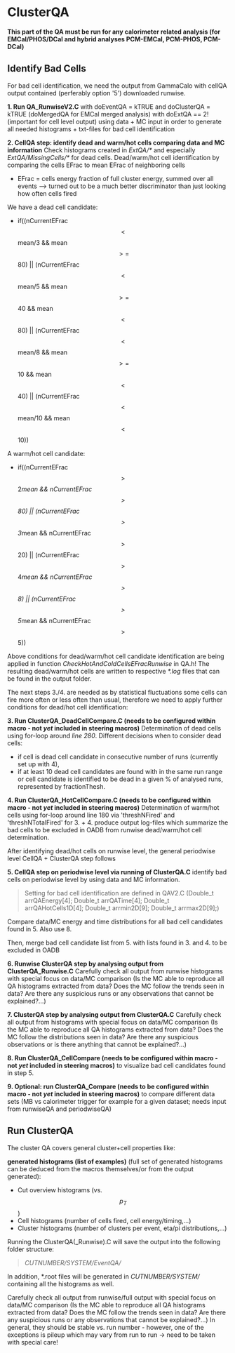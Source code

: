 # ClusterQA

**This part of the QA must be run for any calorimeter related analysis (for EMCal/PHOS/DCal and hybrid analyses PCM-EMCal, PCM-PHOS, PCM-DCal)**

## Identify Bad Cells

For bad cell identification, we need the output from GammaCalo with cellQA output contained (perferably option '5') downloaded runwise.

**1. Run QA_RunwiseV2.C** 
with doEventQA = kTRUE and doClusterQA = kTRUE (doMergedQA for EMCal merged analysis) with doExtQA == 2! (important for cell level output) using data + MC input in order to generate all needed histograms + txt-files for bad cell identification

**2. CellQA step: identify dead and warm/hot cells comparing data and MC information**
Check histograms created in _ExtQA/*_ and especially _ExtQA/MissingCells/*_ for dead cells. Dead/warm/hot cell identification by comparing the cells EFrac to mean EFrac of neighboring cells 

* EFrac = cells energy fraction of full cluster energy, summed over all events --> turned out to be a much better discriminator than just looking how often cells fired

We have a dead cell candidate:
* if((nCurrentEFrac$$<$$mean/3 && mean$$>=$$80) || (nCurrentEFrac$$<$$mean/5 && mean$$>=$$40 && mean$$<$$80) || (nCurrentEFrac$$<$$mean/8 && mean$$>=$$10 && mean$$<$$40) || (nCurrentEFrac$$<$$mean/10 && mean$$<$$10))

A warm/hot cell candidate:
* if((nCurrentEFrac$$>$$2*mean && nCurrentEFrac$$>$$80) || (nCurrentEFrac$$>$$3*mean && nCurrentEFrac$$>$$20) || (nCurrentEFrac$$>$$4*mean && nCurrentEFrac$$>$$8) || (nCurrentEFrac$$>$$5*mean && nCurrentEFrac$$>$$5))

Above conditions for dead/warm/hot cell candidate identification are being applied in function _CheckHotAndColdCellsEFracRunwise_ in QA.h! 
The resulting dead/warm/hot cells are written to respective _*.log_ files that can be found in the output folder. 

The next steps 3./4. are needed as by statistical fluctuations some cells can fire more often or less often than usual, therefore we need to apply further conditions for dead/hot cell identification:

**3. Run ClusterQA_DeadCellCompare.C (needs to be configured within macro - not _yet_ included in steering macros)**
Determination of dead cells using for-loop around _line 280_. 
Different decisions when to consider dead cells:
* if cell is dead cell candidate in consecutive number of runs (currently set up with 4), 
* if at least 10 dead cell candidates are found with in the same run range or cell candidate is identified to be dead in a given % of analysed runs, represented by fractionThesh.

**4. Run ClusterQA_HotCellCompare.C (needs to be configured within macro - not _yet_ included in steering macros)**
Determination of warm/hot cells using for-loop around line 180 via 'threshNFired' and 'threshNTotalFired' for 3. + 4. produce output log-files which summarize the bad cells to be excluded in OADB from runwise dead/warm/hot cell determination. 

After identifying dead/hot cells on runwise level, the general periodwise level CellQA + ClusterQA step follows

**5. CellQA step on periodwise level via running of ClusterQA.C**
identify bad cells on periodwise level by using data and MC information. 

> Setting for bad cell identification are defined in QAV2.C (Double\_t arrQAEnergy[4]; Double\_t arrQATime[4]; Double\_t arrQAHotCells1D[4]; Double\_t arrmin2D[9]; Double\_t arrmax2D[9];)

Compare data/MC energy and time distributions for all bad cell candidates found in 5. Also use 8. 

Then, merge bad cell candidate list from 5. with lists found in 3. and 4. to be excluded in OADB 

**6. Runwise ClusterQA step by analysing output from ClusterQA_Runwise.C**
Carefully check all output from runwise histograms with special focus on data/MC comparison (Is the MC able to reproduce all QA histograms extracted from data? Does the MC follow the trends seen in data? Are there any suspicious runs or any observations that cannot be explained?...)

**7. ClusterQA step by analysing output from ClusterQA.C** 
Carefully check all output from histograms with special focus on data/MC comparison (Is the MC able to reproduce all QA histograms extracted from data? Does the MC follow the distributions seen in data? Are there any suspicious observations or is there anything that cannot be explained?...)

**8. Run ClusterQA_CellCompare (needs to be configured within macro - not _yet_ included in steering macros)**
to visualize bad cell candidates found in step 5.

**9. Optional: run ClusterQA_Compare (needs to be configured within macro - not _yet_ included in steering macros)**
to compare different data sets (MB vs calorimeter trigger for example for a given dataset; needs input from runwiseQA and periodwiseQA) 

## Run ClusterQA

The cluster QA covers general cluster+cell properties like:

**generated histograms (list of examples)** (full set of generated histograms can be deduced from the macros themselves/or from the output generated):
* Cut overview histograms (vs. $$p_T$$)
* Cell histograms (number of cells fired, cell energy/timing,...)
* Cluster histograms (number of clusters per event, eta/pi distributions,...)

Running the ClusterQA(_Runwise).C will save the output into the following folder structure: 
> _CUTNUMBER/SYSTEM/EventQA/_ 

In addition, *.root files will be generated in _CUTNUMBER/SYSTEM/_ containing all the histograms as well.

Carefully check all output from runwise/full output with special focus on data/MC comparison (Is the MC able to reproduce all QA histograms extracted from data? Does the MC follow the trends seen in data? Are there any suspicious runs or any observations that cannot be explained?...) In general, they should be stable vs. run number - however, one of the exceptions is pileup which may vary from run to run -> need to be taken with special care!
